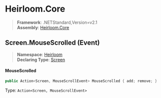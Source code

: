 # Heirloom.Core

> **Framework**: .NETStandard,Version=v2.1  
> **Assembly**: [Heirloom.Core][0]

## Screen.MouseScrolled (Event)

> **Namespace**: [Heirloom][0]  
> **Declaring Type**: [Screen][1]

#### MouseScrolled

```cs
public Action<Screen, MouseScrollEvent> MouseScrolled { add; remove; }
```

Type: `Action<Screen, MouseScrollEvent>`

[0]: ../../../Heirloom.Core.md
[1]: ../Screen.md
